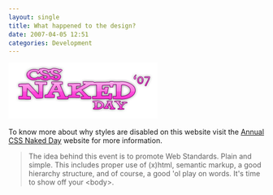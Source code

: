 ```yaml
---
layout: single
title: What happened to the design?
date: 2007-04-05 12:51
categories: Development
---
```

<img src="/public/uploads/naked_day_07.png" alt="naked_day_07.png" title="naked_day_07.png" border="0" height="111" width="294" />

To know more about why styles are disabled on this website visit the
<a href="http://naked.dustindiaz.com" title="Web Standards Naked Day Host Website"> Annual CSS Naked Day</a> website for more information.
<blockquote>The idea behind this event is to promote Web Standards. Plain and simple.              This includes proper use of (x)html, semantic markup, a good hierarchy structure,              and of course, a good 'ol play on words. It's time to show off your &lt;body&gt;.</blockquote>
